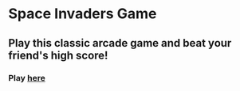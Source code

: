 # Space Invaders Game

## Play this classic arcade game and beat your friend's high score!

### Play [here](https://dantevlee.github.io/space-invaders/)

